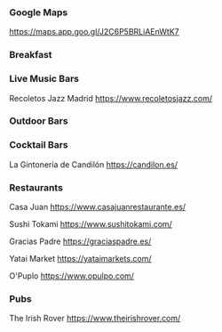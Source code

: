 ### Google Maps
https://maps.app.goo.gl/J2C6P5BRLiAEnWtK7


### Breakfast


### Live Music Bars

Recoletos Jazz Madrid
https://www.recoletosjazz.com/


### Outdoor Bars



### Cocktail Bars

La Gintonería de Candilón
https://candilon.es/


### Restaurants

Casa Juan
https://www.casajuanrestaurante.es/

Sushi Tokami
https://www.sushitokami.com/

Gracias Padre
https://graciaspadre.es/

Yatai Market
https://yataimarkets.com/

O'Puplo
https://www.opulpo.com/


### Pubs

The Irish Rover
https://www.theirishrover.com/

